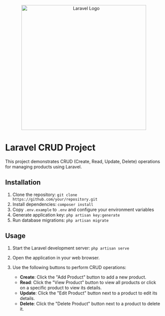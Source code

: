 <p align="center"><a href="https://laravel.com" target="_blank"><img src="https://raw.githubusercontent.com/laravel/art/master/logo-lockup/5%20SVG/2%20CMYK/1%20Full%20Color/laravel-logolockup-cmyk-red.svg" width="400" alt="Laravel Logo"></a></p>

# Laravel CRUD Project

This project demonstrates CRUD (Create, Read, Update, Delete) operations for managing products using Laravel.

## Installation

1. Clone the repository: `git clone https://github.com/your/repository.git`
2. Install dependencies: `composer install`
3. Copy `.env.example` to `.env` and configure your environment variables
4. Generate application key: `php artisan key:generate`
5. Run database migrations: `php artisan migrate`

## Usage

1. Start the Laravel development server: `php artisan serve`
2. Open the application in your web browser.
3. Use the following buttons to perform CRUD operations:

   - **Create**: Click the "Add Product" button to add a new product.
   - **Read**: Click the "View Product" button to view all products or click on a specific product to view its details.
   - **Update**: Click the "Edit Product" button next to a product to edit its details.
   - **Delete**: Click the "Delete Product" button next to a product to delete it.

